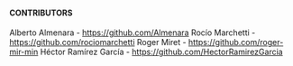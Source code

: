 
#### CONTRIBUTORS

Alberto Almenara - https://github.com/Almenara
Rocío Marchetti - https://github.com/rociomarchetti
Roger Miret - https://github.com/roger-mir-min
Héctor Ramírez García - https://github.com/HectorRamirezGarcia
